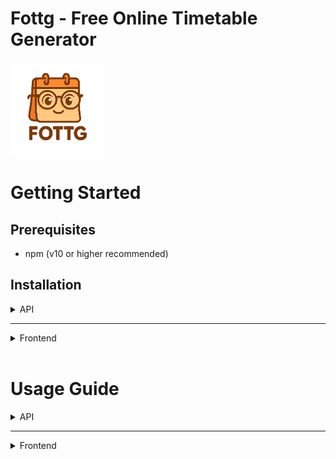 # Fottg - Free Online Timetable Generator
![FOTTG Logo](images/FOTTG.png)

# Getting Started

## Prerequisites

- npm (v10 or higher recommended)

## Installation

<details>
<summary>API</summary>

Before you can run the API and database, you need to create a file named `config.py` inside the `backend` directory.This file should include the database credentials as well as a secret key used to encrypt cookies generated by the website. The File should look like this:
```
DB_USER = "root"
DB_PASSWORD = "DB_PASSWORD" # in a real-world scenario, this should be stored securely
DB_HOST = "mariadb-container"
DB_NAME = "timetable-database"

SQLALCHEMY_DATABASE_URI = f"mysql+pymysql://{DB_USER}:{DB_PASSWORD}@{DB_HOST}/{DB_NAME}"
SQLALCHEMY_TRACK_MODIFICATIONS = False


SECRET_KEY = "extremly_secret_key"
```

To run the API and Database, navigate to the folder of the cloned Git repository in your terminal and execute:
```
docker compose up -d --build
```
This command will build all images and start all containers, including the database and the API container.

Once everything is running, you can use the following API endpoints via `localhost:8000`

</details>

<hr/>

<details>
<summary>Frontend</summary>

1. Clone the repository:
   ```bash
   git clone https://github.com/moritz-dstl/timetable
   cd timetable
   ```
   
2. Change to frontend directory:
   ```bash
   cd src/frontend
   ```

3. Install dependencies:
   ```bash
   npm i
   ```

4. Start the development server:
   ```bash
   npm run dev
   ```

</details>

<br/>

# Usage Guide

<details>
<summary>API</summary>

## API Documentation
**IMPORTANT: Always include credentials when sending an API request**

## Register a new user
Use the endpoint `POST /User/register` with a JSON body like:
```
{ "email": "jane.doe@example.com", "password": "password_string", "school_name": "school_name_as_string" }
```
This creates a new user in the database. If the email already exists, the server will return status code 400.

## Log in
Use the endpoint `POST /User/login` with a JSON body like:
```
{ "email": "jane.doe@example.com", "password": "password_string" }
```
This checks if a user with the given email and password exists. If successful, a session token containing the user ID (Uid) is created and HTTP status 200 is returned. Otherwise, HTTP status 401 is returned.

## Get school name
Use the endpoint `GET /User/get_school` without any body. This will return a json with the User's school name:
```
{"school_name": "school name"}
```

## Log out
Use the endpoint `POST /User/logout` without any body. This clears the current session and returns HTTP status 200.


## Set settings
The endpoint `POST /Settings/set` expects a JSON object containing the following keys:

<details>
<summary>Keys</summary>

**`settings`: general configuration for the timetable generator. Fields must include**:
|             Key           |   Type   |                             Description                              |
|---------------------------|----------|----------------------------------------------------------------------|
| `prefer_early_hours`      | `bool`   | whether earlier periods should be preferred                          |
| `allow_block_scheduling`  | `bool`   | whether double lessons (blocks) are allowed                          |
| `max_hours_per_day`       | `int`    | maximum number of hours a subject can appear per day                 |
| `max_consecutive_hours`   | `int`    | maximum consecutive lessons allowed in a day                         |
| `break_window_start`      | `int`    | inclusive                                                            |
| `break_window_end`        | `int`    | inclusive; define the time window in which a lunchbreak must occur   |
| `weight_block_scheduling` | `int`    | weighting factor for encouraging block scheduling                    |
| `weight_time_of_hours`    | `int`    | weighting factor for the preference of early or late hours           |
| `max_time_for_solving`    | `int`    | maximum solving time in seconds for the timetable algorithm          |
<br/>

**`school`: structure of the school with:**
|             Key           |   Type   |                             Description                              |
|---------------------------|----------|----------------------------------------------------------------------|
| `classes`                 | `list`   | e.g. ["C1", "C2", "C3"]                                              |
| `subjects`                | `list`   | e.g. ["Math", "English", "Physics"]                                  |
| `hours_per_day`           | `int`    | number of periods per day                                            |
<br/>

**`teachers`: list of teachers. Each teacher object includes:**
|             Key           |   Type   |                             Description                              |
|---------------------------|----------|----------------------------------------------------------------------|
| `name`                    | `string` | full name of the teacher                                             |
| `max_hours`               | `int`    | maximum weekly teaching load                                         |
| `subjects`                | `list`   | list of subjects the teacher can teach                               |
<br/>

**`class_allocations`: list of subjects assigned to each class, each with:**
|             Key           |   Type   |                             Description                              |
|---------------------------|----------|----------------------------------------------------------------------|
| `class_name`              | `string` |                                                                      |
| `subject`                 | `string` | name of subject                                                      |
| `hours_per_week`          | `int`    | amount of hours subject has to be teached per week                   |
<br/>

**`subject_parallel_limits`: optional list of subjects that cannot be taught in too many classes at once (e.g. due to room constraints). Each entry includes:**
|             Key           |   Type   |                             Description                              |
|---------------------------|----------|----------------------------------------------------------------------|
| `subject_name`            | `string` |                                                                      |
| `max_parallel`            | `int`    | max simultaneous occurrences                                         |
<br/>

**`prefer_block_subjects`: optional list of subjects that strongly prefer to be scheduled in double periods, each with:**
|             Key           |   Type   |                             Description                              |
|---------------------------|----------|----------------------------------------------------------------------|
| `subject_name`            | `string` |                                                                      |
| `weight`                  | `int`    | Numeric weight (should be set **higher than 10**. A value above 50 will almost always ensure the subject is scheduled as a block)|

</details>

<details>
<summary><strong>Example</strong></summary>

```
    {
    "settings": {
        "prefer_early_hours": true,
        "allow_block_scheduling": true,
        "max_hours_per_day": 2,
        "max_consecutive_hours": 7,
        "break_window_start": 4,
        "break_window_end": 6,
        "weight_block_scheduling": 10,
        "weight_time_of_hours": 10,
        "max_time_for_solving": 180
    },

    "school": {
        "classes": ["C1", "C2", "C3"],
        "subjects": ["Math", "German", "English", "PE",
                    "Biology", "Chemistry", "Physics", "History"],
        "hours_per_day": 8
    },

    "teachers": [
        { "name": "Smith",    "max_hours": 20, "subjects": ["Math", "Physics"] },
        { "name": "Johnson",  "max_hours": 20, "subjects": ["German", "History"] },
        { "name": "Williams", "max_hours": 18, "subjects": ["English", "History"] },
        { "name": "Brown",    "max_hours": 18, "subjects": ["PE", "Biology"] },
        { "name": "Taylor",   "max_hours": 18, "subjects": ["Chemistry", "Biology"] }
    ],

    "class_allocations": [
        { "class_name": "C1", "subject": "Math",     "hours_per_week": 4 },
        { "class_name": "C1", "subject": "German",   "hours_per_week": 3 },
        { "class_name": "C1", "subject": "English",  "hours_per_week": 3 },
        { "class_name": "C1", "subject": "PE",       "hours_per_week": 2 },
        { "class_name": "C1", "subject": "Biology",  "hours_per_week": 2 },
        { "class_name": "C1", "subject": "Chemistry","hours_per_week": 2 },
        { "class_name": "C1", "subject": "Physics",  "hours_per_week": 2 },
        { "class_name": "C1", "subject": "History",  "hours_per_week": 2 },

        { "class_name": "C2", "subject": "Math",     "hours_per_week": 4 },
        { "class_name": "C2", "subject": "German",   "hours_per_week": 3 },
        { "class_name": "C2", "subject": "English",  "hours_per_week": 3 },
        { "class_name": "C2", "subject": "PE",       "hours_per_week": 2 },
        { "class_name": "C2", "subject": "Biology",  "hours_per_week": 2 },
        { "class_name": "C2", "subject": "Chemistry","hours_per_week": 2 },
        { "class_name": "C2", "subject": "Physics",  "hours_per_week": 2 },
        { "class_name": "C2", "subject": "History",  "hours_per_week": 2 },

        { "class_name": "C3", "subject": "Math",     "hours_per_week": 4 },
        { "class_name": "C3", "subject": "German",   "hours_per_week": 3 },
        { "class_name": "C3", "subject": "English",  "hours_per_week": 3 },
        { "class_name": "C3", "subject": "PE",       "hours_per_week": 2 },
        { "class_name": "C3", "subject": "Biology",  "hours_per_week": 2 },
        { "class_name": "C3", "subject": "Chemistry","hours_per_week": 2 },
        { "class_name": "C3", "subject": "Physics",  "hours_per_week": 2 },
        { "class_name": "C3", "subject": "History",  "hours_per_week": 2 }
    ],

    "subject_parallel_limits": [
        { "subject_name": "PE",        "max_parallel": 2 },
        { "subject_name": "Chemistry", "max_parallel": 2 },
        { "subject_name": "Biology",   "max_parallel": 2 }
    ],

    "prefer_block_subjects": [
        { "subject_name": "PE", "weight": 60 }
    ]
    }
```

</details>

## Get settings
The endpoint `GET /Settings/get` returns a JSON object with the following structure:


<details>
<summary><strong>Example</strong></summary>

```
    {
        "classes": [
            {
                "class_name": "C1",
                "hours_per_week": 4,
                "subject": "Math"
            },
            {
                "class_name": "C1",
                "hours_per_week": 3,
                "subject": "English"
            },
            {
                "class_name": "C2",
                "hours_per_week": 4,
                "subject": "Math"
            },
            {
                "class_name": "C2",
                "hours_per_week": 3,
                "subject": "PE"
            },
            {
                "class_name": "C3",
                "hours_per_week": 4,
                "subject": "Math"
            },
            {
                "class_name": "C3",
                "hours_per_week": 3,
                "subject": "German"
            }
        ],
        "prefer_block_subjects": [
            {
                "subject_name": "PE",
                "weight": 60
            }
        ],
        "school": {
            "Uid": 1,
            "classes": "['C1', 'C2', 'C3']",
            "hours_per_day": 8,
            "subjects": "['Math', 'German', 'English', 'PE']"
        },
        "settings": {
            "Uid": 1,
            "allow_block_scheduling": 1,
            "break_window_end": 6,
            "break_window_start": 4,
            "max_consecutive_hours": 7,
            "max_hours_per_day": 2,
            "max_time_for_solving": 180,
            "prefer_early_hours": 1,
            "weight_block_scheduling": 10,
            "weight_time_of_hours": 10
        },
        "subject_parallel_limits": [
            {
                "max_parallel": 2,
                "subject_name": "PE"
            }
        ],
        "teacher_subjects": [
            {
                "Tid": 26,
                "subject": "Math"
            },
            {
                "Tid": 27,
                "subject": "German"
            },
            {
                "Tid": 28,
                "subject": "English"
            },
            {
                "Tid": 29,
                "subject": "PE"
            },
        ],
        "teachers": [
            {
                "Tid": 26,
                "max_hours": 20,
                "name": "Smith"
            },
            {
                "Tid": 27,
                "max_hours": 20,
                "name": "Johnson"
            },
            {
                "Tid": 28,
                "max_hours": 18,
                "name": "Williams"
            },
            {
                "Tid": 29,
                "max_hours": 18,
                "name": "Brown"
            }
        ]
    }
```

</details>

## Compute timetable
The endpoint `GET /start_computing` starts the computing progress and instantly returns:
```
{
    "job_id": "24de5582-1b57-42dc-b5a3-bd2c4366806b",
    "status": "started"
}
````

## Status of computing
The endpoint `GET /status/<job_id>` (replace <job_id> with the ID returned from /start_computing) returns the current status of the timetable computation and, if available, the result.

If the status is `still running`, the result will be null:
```
{
    "result": null,
    "status": "running"
}
````

Once the computation is `finished`, the result will contain the full timetable in the following structure:

<details>
<summary>Timetable</summary>

```
{
  "status": "finished",
  "result": {
    "status": "success",
    "classes": {
      "C1": {
        "Mo": ["Subject (Teacher)", "Subject (Teacher)", "free", "..."],
        "Tu": ["...", "..."],
        ...
      },
      "C2": {
        "Mo": ["...", "..."],
        ...
      },
      "C3": {
        "Mo": ["...", "..."],
        ...
      }
    },
    "teachers": {
      "Smith": {
        "Mo": ["Subject (C1)", "Subject (C2)", "free", "..."],
        ...
      },
      "Johnson": {
        "Tu": ["...", "..."],
        ...
      },
      ...
    }
  }
}
```

</details>

</details>

<hr/>

<details>
<summary>Frontend</summary>

## Developer Login
- Email: admin@email.com
- Password: password

</details>
